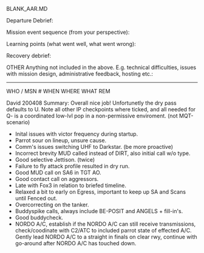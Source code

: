 BLANK_AAR.MD

Departure Debrief:

Mission event sequence (from your perspective):

Learning points (what went well, what went wrong):

Recovery debrief:

OTHER Anything not included in the above. E.g. technical difficulties, issues with mission design, administrative feedback, hosting etc.:



---

WHO / MSN #
WHEN
WHERE
WHAT
REM


David 200408
Summary: Overall nice job! Unfortunetly the dry pass defaults to U.
Note all other IP checkpoints where ticked, and all needed for Q- is a coordinated low-lvl pop
in a non-permissive enviroment. (not MQT-scenario)


- Inital issues with victor frequency during startup.
- Parrot sour on lineup, unsure cause.
- Comm's issues switching UHF to Darkstar. (be more proactive)
- Incorrect brevity MUD called instead of DIRT, also initial call w/o type.
- Good selective Jettison. (twice)
- Failure to fly attack profile resulted in dry run.
- Good MUD call on SA6 in TGT AO.
- Good contact call on aggressors.
- Late with Fox3 in relation to briefed timeline.
- Relaxed a bit to early on Egress, important to keep up SA and Scans until Fenced out.
- Overcorrecting on the tanker.
- Buddyspike calls, always include BE-POSIT and ANGELS + fill-in's.
- Good buddycheck.
- NORDO A/C, establish if the NORDO A/C can still receive transmissions, check/coodinate with C2/ATC to included parrot state of effected A/C. Gently lead NORDO A/C to a straight in finals on clear rwy, continue with go-around after NORDO A/C has touched down.

